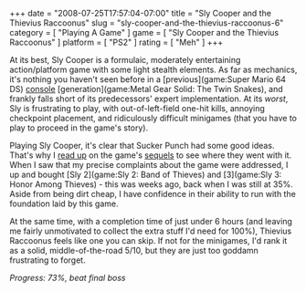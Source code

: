 +++
date = "2008-07-25T17:57:04-07:00"
title = "Sly Cooper and the Thievius Raccoonus"
slug = "sly-cooper-and-the-thievius-raccoonus-6"
category = [ "Playing A Game" ]
game = [ "Sly Cooper and the Thievius Raccoonus" ]
platform = [ "PS2" ]
rating = [ "Meh" ]
+++

At its best, Sly Cooper is a formulaic, moderately entertaining action/platform game with some light stealth elements.  As far as mechanics, it's nothing you haven't seen before in a [previous](game:Super Mario 64 DS) [console](game:Banjo-Kazooie) [generation](game:Metal Gear Solid: The Twin Snakes), and frankly falls short of its predecessors' expert implementation.  At its <i>worst</i>, Sly is frustrating to play, with out-of-left-field one-hit kills, annoying checkpoint placement, and ridiculously difficult minigames (that you have to play to proceed in the game's story).

Playing Sly Cooper, it's clear that Sucker Punch had some good ideas.  That's why I <a href="http://en.wikipedia.org/wiki/Sly_2:_Band_of_Thieves">read up</a> on the game's <a href="http://en.wikipedia.org/wiki/Sly_3:_Honor_Among_Thieves">sequels</a> to see where they went with it.  When I saw that my precise complaints about the game were addressed, I up and bought [Sly 2](game:Sly 2: Band of Thieves) and [3](game:Sly 3: Honor Among Thieves) - this was weeks ago, back when I was still at 35%.  Aside from being dirt cheap, I have confidence in their ability to run with the foundation laid by this game.

At the same time, with a completion time of just under 6 hours (and leaving me fairly unmotivated to collect the extra stuff I'd need for 100%), Thievius Raccoonus feels like one you can skip.  If not for the minigames, I'd rank it as a solid, middle-of-the-road 5/10, but they are just too goddamn frustrating to forget.

<i>Progress: 73%, beat final boss</i>